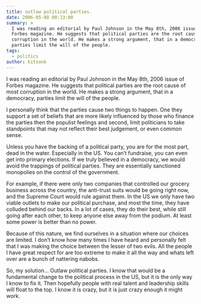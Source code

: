```yaml
---
title: outlaw political parties.
date: 2006-05-08 00:13:00
summary: >
  I was reading an editorial by Paul Johnson in the May 8th, 2006 issue of
  Forbes magazine. He suggests that political parties are the root cause of most
  corruption in the world. He makes a strong argument, that in a democracy,
  parties limit the will of the people.
tags:
  - politics
author: kitsonk
---
```


I was reading an editorial by Paul Johnson in the May 8th, 2006 issue of Forbes
magazine. He suggests that political parties are the root cause of most
corruption in the world. He makes a strong argument, that in a democracy,
parties limit the will of the people.

I personally think that the parties cause two things to happen. One they support
a set of beliefs that are more likely influenced by those who finance the
parties then the populist feelings and second, limit politicians to take
standpoints that may not reflect their best judgement, or even common sense.

Unless you have the backing of a political party, you are for the most part,
dead in the water. Especially in the US. You can’t fundraise, you can even get
into primary elections. If we truly believed in a democracy, we would avoid the
trappings of political parties. They are essentially sanctioned monopolies on
the control of the government.

For example, if there were only two companies that controlled our grocery
business across the country, the anti-trust suits would be going right now, and
the Supreme Court would rule against them. In the US we only have two viable
outlets to make our political purchase, and most the time, they have colluded
behind our backs. In a lot of cases, they do their best, while still going after
each other, to keep anyone else away from the podium. At least some power is
better than no power.

Because of this nature, we find ourselves in a situation where our choices are
limited. I don’t know how many times I have heard and personally felt that I was
making the choice between the lesser of two evils. All the people I have great
respect for are too extreme to make it all the way and whats left over are a
bunch of nattering nabobs.

So, my solution… Outlaw political parties. I know that would be a fundamental
change to the political process in the US, but it is the only way I know to fix
it. Then hopefully people with real talent and leadership skills will float to
the top. I know it is crazy, but it is just crazy enough it might work.

